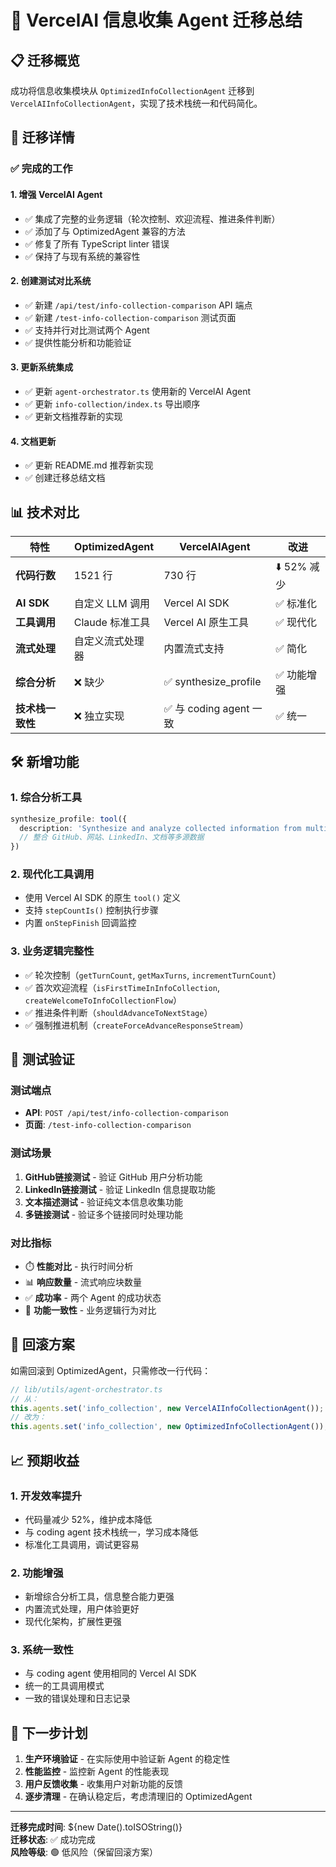 # 🚀 VercelAI 信息收集 Agent 迁移总结

## 📋 迁移概览

成功将信息收集模块从 `OptimizedInfoCollectionAgent` 迁移到 `VercelAIInfoCollectionAgent`，实现了技术栈统一和代码简化。

## 🔄 迁移详情

### ✅ 完成的工作

#### 1. **增强 VercelAI Agent** 
- ✅ 集成了完整的业务逻辑（轮次控制、欢迎流程、推进条件判断）
- ✅ 添加了与 OptimizedAgent 兼容的方法
- ✅ 修复了所有 TypeScript linter 错误
- ✅ 保持了与现有系统的兼容性

#### 2. **创建测试对比系统**
- ✅ 新建 `/api/test/info-collection-comparison` API 端点
- ✅ 新建 `/test-info-collection-comparison` 测试页面
- ✅ 支持并行对比测试两个 Agent
- ✅ 提供性能分析和功能验证

#### 3. **更新系统集成**
- ✅ 更新 `agent-orchestrator.ts` 使用新的 VercelAI Agent
- ✅ 更新 `info-collection/index.ts` 导出顺序
- ✅ 更新文档推荐新的实现

#### 4. **文档更新**
- ✅ 更新 README.md 推荐新实现
- ✅ 创建迁移总结文档

## 📊 技术对比

| 特性 | OptimizedAgent | VercelAIAgent | 改进 |
|------|----------------|---------------|------|
| **代码行数** | 1521 行 | 730 行 | ⬇️ 52% 减少 |
| **AI SDK** | 自定义 LLM 调用 | Vercel AI SDK | ✅ 标准化 |
| **工具调用** | Claude 标准工具 | Vercel AI 原生工具 | ✅ 现代化 |
| **流式处理** | 自定义流式处理器 | 内置流式支持 | ✅ 简化 |
| **综合分析** | ❌ 缺少 | ✅ synthesize_profile | ✅ 功能增强 |
| **技术栈一致性** | ❌ 独立实现 | ✅ 与 coding agent 一致 | ✅ 统一 |

## 🛠️ 新增功能

### 1. **综合分析工具**
```typescript
synthesize_profile: tool({
  description: 'Synthesize and analyze collected information from multiple sources',
  // 整合 GitHub、网站、LinkedIn、文档等多源数据
})
```

### 2. **现代化工具调用**
- 使用 Vercel AI SDK 的原生 `tool()` 定义
- 支持 `stepCountIs()` 控制执行步骤
- 内置 `onStepFinish` 回调监控

### 3. **业务逻辑完整性**
- ✅ 轮次控制（`getTurnCount`, `getMaxTurns`, `incrementTurnCount`）
- ✅ 首次欢迎流程（`isFirstTimeInInfoCollection`, `createWelcomeToInfoCollectionFlow`）
- ✅ 推进条件判断（`shouldAdvanceToNextStage`）
- ✅ 强制推进机制（`createForceAdvanceResponseStream`）

## 🧪 测试验证

### 测试端点
- **API**: `POST /api/test/info-collection-comparison`
- **页面**: `/test-info-collection-comparison`

### 测试场景
1. **GitHub链接测试** - 验证 GitHub 用户分析功能
2. **LinkedIn链接测试** - 验证 LinkedIn 信息提取功能  
3. **文本描述测试** - 验证纯文本信息收集功能
4. **多链接测试** - 验证多个链接同时处理功能

### 对比指标
- ⏱️ **性能对比** - 执行时间分析
- 📊 **响应数量** - 流式响应块数量
- ✅ **成功率** - 两个 Agent 的成功状态
- 🔧 **功能一致性** - 业务逻辑行为对比

## 🔄 回滚方案

如需回滚到 OptimizedAgent，只需修改一行代码：

```typescript
// lib/utils/agent-orchestrator.ts
// 从：
this.agents.set('info_collection', new VercelAIInfoCollectionAgent());
// 改为：
this.agents.set('info_collection', new OptimizedInfoCollectionAgent());
```

## 📈 预期收益

### 1. **开发效率提升**
- 代码量减少 52%，维护成本降低
- 与 coding agent 技术栈统一，学习成本降低
- 标准化工具调用，调试更容易

### 2. **功能增强**
- 新增综合分析工具，信息整合能力更强
- 内置流式处理，用户体验更好
- 现代化架构，扩展性更强

### 3. **系统一致性**
- 与 coding agent 使用相同的 Vercel AI SDK
- 统一的工具调用模式
- 一致的错误处理和日志记录

## 🎯 下一步计划

1. **生产环境验证** - 在实际使用中验证新 Agent 的稳定性
2. **性能监控** - 监控新 Agent 的性能表现
3. **用户反馈收集** - 收集用户对新功能的反馈
4. **逐步清理** - 在确认稳定后，考虑清理旧的 OptimizedAgent

---

**迁移完成时间**: ${new Date().toISOString()}  
**迁移状态**: ✅ 成功完成  
**风险等级**: 🟢 低风险（保留回滚方案）
